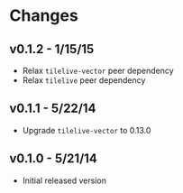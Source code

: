 # Changes

## v0.1.2 - 1/15/15

* Relax `tilelive-vector` peer dependency
* Relax `tilelive` peer dependency

## v0.1.1 - 5/22/14

* Upgrade `tilelive-vector` to 0.13.0

## v0.1.0 - 5/21/14

* Initial released version
